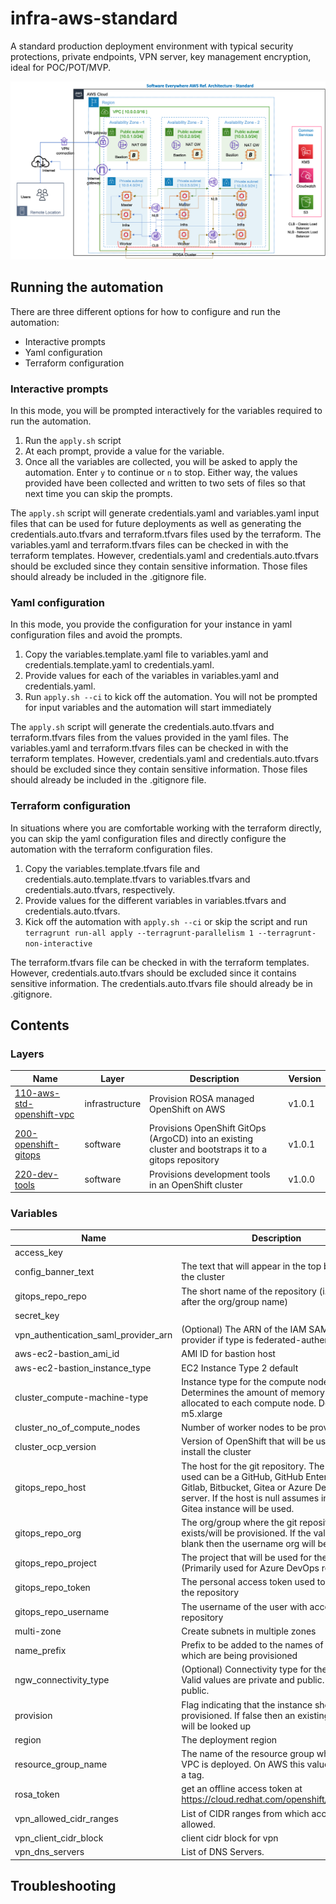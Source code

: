 # infra-aws-standard

A standard production deployment environment with typical security protections, private endpoints, VPN server, key management encryption, ideal for POC/POT/MVP.

![Diagram](diagram.png)

## Running the automation

There are three different options for how to configure and run the automation:

- Interactive prompts
- Yaml configuration
- Terraform configuration

### Interactive prompts

In this mode, you will be prompted interactively for the variables required to run the automation.

1. Run the `apply.sh` script
2. At each prompt, provide a value for the variable.
3. Once all the variables are collected, you will be asked to apply the automation. Enter `y` to continue or `n` to stop. Either way, the values provided have been collected and written to two sets of files so that next time you can skip the prompts.

The `apply.sh` script will generate credentials.yaml and variables.yaml input files that can be used
for future deployments as well as generating the credentials.auto.tfvars and terraform.tfvars files
used by the terraform. The variables.yaml and terraform.tfvars files can be checked in with the terraform
templates. However, credentials.yaml and credentials.auto.tfvars should be excluded since they contain
sensitive information. Those files should already be included in the .gitignore file.

### Yaml configuration

In this mode, you provide the configuration for your instance in yaml configuration files and avoid
the prompts.

1. Copy the variables.template.yaml file to variables.yaml and credentials.template.yaml to credentials.yaml.
2. Provide values for each of the variables in variables.yaml and credentials.yaml.
3. Run `apply.sh --ci` to kick off the automation. You will not be prompted for input variables and the automation will start immediately

The `apply.sh` script will generate the credentials.auto.tfvars and terraform.tfvars files from the
values provided in the yaml files. The variables.yaml and terraform.tfvars files can be checked in with the terraform
templates. However, credentials.yaml and credentials.auto.tfvars should be excluded since they contain
sensitive information. Those files should already be included in the .gitignore file.

### Terraform configuration

In situations where you are comfortable working with the terraform directly, you can skip the yaml
configuration files and directly configure the automation with the terraform configuration files.

1. Copy the variables.template.tfvars file and credentials.auto.template.tfvars to variables.tfvars and credentials.auto.tfvars, respectively.
2. Provide values for the different variables in variables.tfvars and credentials.auto.tfvars.
3. Kick off the automation with `apply.sh --ci` or skip the script and run `terragrunt run-all apply --terragrunt-parallelism 1 --terragrunt-non-interactive`

The terraform.tfvars file can be checked in with the terraform templates. However, credentials.auto.tfvars
should be excluded since it contains sensitive information. The credentials.auto.tfvars file should
already be in .gitignore.

## Contents

### Layers

| Name | Layer | Description | Version |
|------|-------|-------------|---------|
| [110-aws-std-openshift-vpc](./110-aws-std-openshift-vpc) | infrastructure | Provision ROSA managed OpenShift on AWS | v1.0.1 |
| [200-openshift-gitops](./200-openshift-gitops) | software | Provisions OpenShift GitOps (ArgoCD) into an existing cluster and bootstraps it to a gitops repository | v1.0.1 |
| [220-dev-tools](./220-dev-tools) | software | Provisions development tools in an OpenShift cluster | v1.0.0 |

### Variables

| Name | Description | Sensitive | Default value |
|------|-------------|-----------|---------------|
| access_key |  |  |  |
| config_banner_text | The text that will appear in the top banner in the cluster |  |  |
| gitops_repo_repo | The short name of the repository (i.e. the part after the org/group name) |  |  |
| secret_key |  | true |  |
| vpn_authentication_saml_provider_arn | (Optional) The ARN of the IAM SAML identity provider if type is federated-authentication. |  |  |
| aws-ec2-bastion_ami_id | AMI ID for bastion host |  |  |
| aws-ec2-bastion_instance_type | EC2 Instance Type 2 default |  | t2.micro |
| cluster_compute-machine-type | Instance type for the compute nodes. Determines the amount of memory and vCPU allocated to each compute node. Default m5.xlarge |  | m5.xlarge |
| cluster_no_of_compute_nodes | Number of worker nodes to be provisioned |  | 1 |
| cluster_ocp_version | Version of OpenShift that will be used to install the cluster |  | 4.9.15 |
| gitops_repo_host | The host for the git repository. The git host used can be a GitHub, GitHub Enterprise, Gitlab, Bitbucket, Gitea or Azure DevOps server. If the host is null assumes in-cluster Gitea instance will be used. |  |  |
| gitops_repo_org | The org/group where the git repository exists/will be provisioned. If the value is left blank then the username org will be used. |  |  |
| gitops_repo_project | The project that will be used for the git repo. (Primarily used for Azure DevOps repos) |  |  |
| gitops_repo_token | The personal access token used to access the repository | true |  |
| gitops_repo_username | The username of the user with access to the repository |  |  |
| multi-zone | Create subnets in multiple zones |  | true |
| name_prefix | Prefix to be added to the names of resources which are being provisioned |  |  |
| ngw_connectivity_type | (Optional) Connectivity type for the gateway. Valid values are private and public. Defaults to public. |  | public |
| provision | Flag indicating that the instance should be provisioned. If false then an existing instance will be looked up |  | true |
| region | The deployment region |  | ap-south-1 |
| resource_group_name | The name of the resource group where the VPC is deployed. On AWS this value becomes a tag. |  | default |
| rosa_token | get an offline access token at https://cloud.redhat.com/openshift/token/rosa  | true |  |
| vpn_allowed_cidr_ranges | List of CIDR ranges from which access is allowed. |  | 10.0.0.0/16 |
| vpn_client_cidr_block | client cidr block for vpn |  | 172.13.0.0/16 |
| vpn_dns_servers | List of DNS Servers. |  | 10.0.0.2 |

## Troubleshooting

